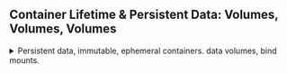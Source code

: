 <!--
ignore these words in spell check for this file
// cSpell:ignore tini mkdir psql Jeykll bindmount bretfisher
-->

## Container Lifetime & Persistent Data: Volumes, Volumes, Volumes

<details>
<summary>
Persistent data, immutable, ephemeral containers. data volumes, bind mounts.
</summary>

Shell Commands:

the shell commands are sometimes different depending on the shell (bash, powershell, etc) and the OS

| command                 | powershell | cmd.exe | bash   |
| ----------------------- | ---------- | ------- | ------ |
| print working directory | ${pwd}     | %cd%    | $(pwd) |

if we have spaces, we need quotes.

Database Passwords in Containers:

until 2020, postgres could run without a password, but that changed, we now must either give it a password as part of the environment variable.\
So we should either use `POSTGRES_PASSWORD=my_password` to provide a password or
`POSTGRES_HOST_AUTH_METHOD=trust` to not require at all.

they are passed with the _--env_ flag to the container run command.

### Container Lifetime & Persistent Data

<details>
<summary>
The problem of consistency
</summary>

containers are usually immutable and ephemeral - unchanging,and interchangeable.

**Immutable infrastructure** - only re-deploy containers, never change them. but what happens with the database? data that the app creates or stores? ideally, it shouldn't be stored in the containers, this is _separation of concerns_.

we want persistent data, this is a problem that was born in the world of docker.

there are two solutions for this problem, _Data Volumes_ and _Bind Mounts_:

- Data volumes are a a configuration option that create a special location outside of the UFS (union file system, the read/ copy of write layer) this lives cross container removal.
- Bind Mounts are a way to link containers path to a host path

</details>

### Persistent Data: Data volumes

<details>
<summary>
Data volume, persistent data across containers restarts.
</summary>

we can tell a container that it needs to worry about a volume thorough a `VOLUME` stanza in the dockerfile.

we can look at this in the mysql official dockerfile. volume data can only be manually deleted (or pruned). we can the data volume as part of the _image inspect_ command. when we inspect a container, we can see the volume data on the container with that destination, which points to somewhere in the host files.

we can also look at the volumes on the local host.

```sh
docker volume ls
```

docker for linux will have the data on the disk, but docker for windows is using a small vm.

the volumes outlive the executables. but if we wish to have the volumes names, we can specify a name for the volume (_-v with a name_), either a new or connect to an existing name.

this is a named volumed

```sh
docker container run -d --name mysql -e MYSQL_ALLOW_EMPTY_PASSWORD=True --volume mysql-db:/var/lib/mysql mysql
docker volume inspect mysql-db
docker container inspect mysql
```

we check the _Mounts_ data of the containers to see the actual mounting point.

we can use the `docker volume create` command if we want some special flags and drivers.

#### Assignment #1: Named Volumes

<details>
<summary>
using the same mounted volume for containers with different versions!
</summary>

a situation with a database upgrade. normally we would just do an update, but how do we replace a container to get a new db version?

> - create a _postgres_ container with the named volume psql-data using version 9.6.1.
> - Use docker hub to understand what the volume path should be (on the right side)
> - Check logs, stop container.
> - Create a new _postgres_ container with the same named volume psql-data using version 9.6.2 instead.
> - checks logs and validate (less logs)
> - (this will usually just work with small patches, not with big updates)

[Docker hub postgres](https://hub.docker.com/_/postgres), look at the tags to find older versions, and then open up the dockerfile and search for the `VOLUME` stanza

```sh
#docker image pull postgres:9.6.1-alpine
#docker image pull postgres:9.6.2-alpine
docker container run -d --rm --name pg_1 --volume psql-data:/var/lib/postgresql/data postgres:9.6.1-alpine
docker container logs pg_1
docker container stop pg_1
docker container run -d --rm --name pg_2 --volume psql-data:/var/lib/postgresql/data postgres:9.6.2-alpine
docker container logs pg_2
```

</details>

</details>

### Persistent Data: Bind Mounting

<details>
<summary>
Binding data to files on the host machine.
</summary>

bind mounting to get persistent data.

Mapping a host file (file or directory) to file (or folder) in the container. the two will point to the same location on disk skipping the UFS, the host wins over the container.

we can't specify them in the docker file, only in the `docker container run` command at runtime. the format is still the _--volume, -v_, on the left side of the ':' we have a full path to the host file, starting with a forward slash, and on the right side we have a path on the container side.

```sh
docker container run --volume //c/users/a/b/c:path/container -d --name my_nginx nginx
```

lets take a look at dockerfile-sample-2 again. \
there is no volume here, the bind map doesn't require it.

```sh
docker container run -d --rm --name my_nginx1 -p 80:80 --volume ${pwd}:/usr/share/nginx/html nginx
docker container inspect --format "{{ json  .Mounts }}" my_nginx2

docker container run -d --rm --name my_nginx2 -p 8080:80 nginx
```

in the first one we used the regular nginx image, but directed it to the html file on the host (not copying it), in the second container, we run it as usual and saw the regular html page.

we can open a connection to the mapped container and see the directory, with the html and the docker file. we could even create files locally and see them appear there, and vice versa.

```sh
docker container exec -it my_nginx1 bash
cd usr/share/nginx/html
touch text.txt
echo "hello"  > text.txt
```

edit files on the host machine that interact with the container.

#### Assignment #2:Edit Code Running In Containers With Bind Mounts

<details>
<summary>
using bind mounts to track changes on host, using Jeykll for static html page
</summary>

> - Use a Jeykll "static site generator" to start a local web server. this is what is used to create github pages and other static stuff.
> - We will see things being changed when we edit our local file.
> - source code is in 'bindmount-sample-1' folder
> - start container with `docker container run -p 80:4000 -v ${pwd}:/site bretfisher/jeykll-serve `
> - change files in the _\_posts_ directory and refresh page to see them in effect

```
docker container run -d --rm -p 80:4000 -v ${pwd}:/site bretfisher/jekyll-serve
```

</details>

</details>

</details>
